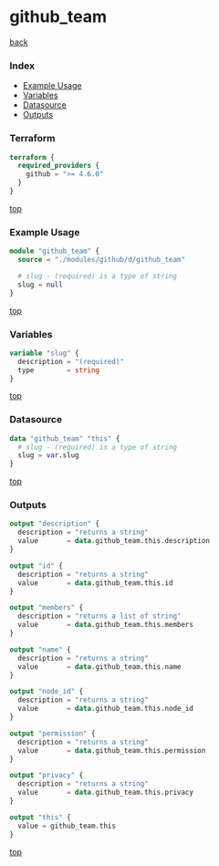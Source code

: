 # github_team

[back](../github.md)

### Index

- [Example Usage](#example-usage)
- [Variables](#variables)
- [Datasource](#datasource)
- [Outputs](#outputs)

### Terraform

```terraform
terraform {
  required_providers {
    github = ">= 4.6.0"
  }
}
```

[top](#index)

### Example Usage

```terraform
module "github_team" {
  source = "./modules/github/d/github_team"

  # slug - (required) is a type of string
  slug = null
}
```

[top](#index)

### Variables

```terraform
variable "slug" {
  description = "(required)"
  type        = string
}
```

[top](#index)

### Datasource

```terraform
data "github_team" "this" {
  # slug - (required) is a type of string
  slug = var.slug
}
```

[top](#index)

### Outputs

```terraform
output "description" {
  description = "returns a string"
  value       = data.github_team.this.description
}

output "id" {
  description = "returns a string"
  value       = data.github_team.this.id
}

output "members" {
  description = "returns a list of string"
  value       = data.github_team.this.members
}

output "name" {
  description = "returns a string"
  value       = data.github_team.this.name
}

output "node_id" {
  description = "returns a string"
  value       = data.github_team.this.node_id
}

output "permission" {
  description = "returns a string"
  value       = data.github_team.this.permission
}

output "privacy" {
  description = "returns a string"
  value       = data.github_team.this.privacy
}

output "this" {
  value = github_team.this
}
```

[top](#index)